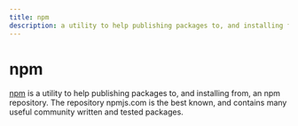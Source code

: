 ```yaml
---
title: npm
description: a utility to help publishing packages to, and installing from, an npm repository
---
```


# npm

[npm](https://www.npmjs.com/) is a utility to help publishing packages to, and installing from, an npm repository. The repository npmjs.com is the best known, and contains many useful community written and tested packages.

